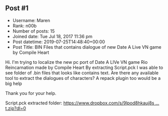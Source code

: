 ## Post #1
- Username: Maren
- Rank: n00b
- Number of posts: 15
- Joined date: Tue Jul 18, 2017 11:36 pm
- Post datetime: 2019-07-25T14:48:40+00:00
- Post Title: BIN Files that contains dialogue of new Date A Live VN game by Compile Heart

Hi. I'm trying to localize the new pc port of Date A LIVe VN game Rio Reincarnation made by Compile Heart
By extracting Script.pck I was able to see folder of .bin files that looks like contains text. Are there any available tool to extract the dialogues of characters? A repack plugin too would be a big help

Thank you for your help. 

Script.pck extracted folder: [https://www.dropbox.com/s/9lpod8hkauj8s ... t.zip?dl=0](https://www.dropbox.com/s/9lpod8hkauj8s5r/Script.zip?dl=0)
